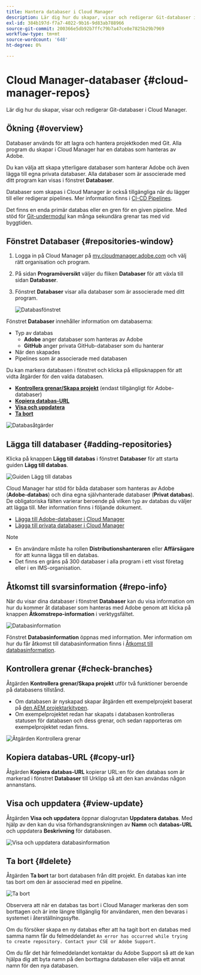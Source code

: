 ```yaml
---
title: Hantera databaser i Cloud Manager
description: Lär dig hur du skapar, visar och redigerar Git-databaser i Cloud Manager.
exl-id: 384b197d-f7a7-4022-9b16-9d83ab788966
source-git-commit: 200366e5db92b7ffc79b7a47ce8e7825b29b7969
workflow-type: tm+mt
source-wordcount: '648'
ht-degree: 0%

---
```



# Cloud Manager-databaser {#cloud-manager-repos}

Lär dig hur du skapar, visar och redigerar Git-databaser i Cloud Manager.

## Ökning {#overview}

Databaser används för att lagra och hantera projektkoden med Git. Alla program du skapar i Cloud Manager har en databas som hanteras av Adobe.

Du kan välja att skapa ytterligare databaser som hanterar Adobe och även lägga till egna privata databaser. Alla databaser som är associerade med ditt program kan visas i fönstret **Databaser**.

Databaser som skapas i Cloud Manager är också tillgängliga när du lägger till eller redigerar pipelines. Mer information finns i [CI-CD Pipelines](/help/overview/ci-cd-pipelines.md).

Det finns en enda primär databas eller en gren för en given pipeline. Med stöd för [Git-undermodul](git-submodules.md) kan många sekundära grenar tas med vid byggtiden.

## Fönstret Databaser {#repositories-window}

1. Logga in på Cloud Manager på [my.cloudmanager.adobe.com](https://my.cloudmanager.adobe.com/) och välj rätt organisation och program.

1. På sidan **Programöversikt** väljer du fliken **Databaser** för att växla till sidan **Databaser**.

1. Fönstret **Databaser** visar alla databaser som är associerade med ditt program.

   ![Databasfönstret](assets/repositories.png)

Fönstret **Databaser** innehåller information om databaserna:

* Typ av databas
   * **Adobe** anger databaser som hanteras av Adobe
   * **GitHub** anger privata GitHub-databaser som du hanterar
* När den skapades
* Pipelines som är associerade med databasen

Du kan markera databasen i fönstret och klicka på ellipsknappen för att vidta åtgärder för den valda databasen.

* **[Kontrollera grenar/Skapa projekt](#check-branches)** (endast tillgängligt för Adobe-databaser)
* **[Kopiera databas-URL](#copy-url)**
* **[Visa och uppdatera](#view-update)**
* **[Ta bort](#delete)**

![Databasåtgärder](assets/repository-actions.png)

## Lägga till databaser {#adding-repositories}

Klicka på knappen **Lägg till databas** i fönstret **Databaser** för att starta guiden **Lägg till databas**.

![Guiden Lägg till databas](assets/add-repository-wizard.png)

Cloud Manager har stöd för båda databaser som hanteras av Adobe (**Adobe-databas**) och dina egna självhanterade databaser (**Privat databas**). De obligatoriska fälten varierar beroende på vilken typ av databas du väljer att lägga till. Mer information finns i följande dokument.

* [Lägga till Adobe-databaser i Cloud Manager](adobe-repositories.md)
* [Lägga till privata databaser i Cloud Manager](private-repositories.md)

>[!NOTE]
>
>* En användare måste ha rollen **Distributionshanteraren** eller **Affärsägare** för att kunna lägga till en databas.
>* Det finns en gräns på 300 databaser i alla program i ett visst företag eller i en IMS-organisation.

## Åtkomst till svarsinformation {#repo-info}

När du visar dina databaser i fönstret **Databaser** kan du visa information om hur du kommer åt databaser som hanteras med Adobe genom att klicka på knappen **Åtkomstrepo-information** i verktygsfältet.

![Databasinformation](assets/access-repo-info.png)

Fönstret **Databasinformation** öppnas med information. Mer information om hur du får åtkomst till databasinformation finns i [Åtkomst till databasinformation](accessing-repositories.md).

## Kontrollera grenar {#check-branches}

Åtgärden **Kontrollera grenar/Skapa projekt** utför två funktioner beroende på databasens tillstånd.

* Om databasen är nyskapad skapar åtgärden ett exempelprojekt baserat på [den AEM projektarkitypen](https://experienceleague.adobe.com/en/docs/experience-manager-core-components/using/developing/archetype/overview).
* Om exempelprojektet redan har skapats i databasen kontrolleras statusen för databasen och dess grenar, och sedan rapporteras om exempelprojektet redan finns.

![Åtgärden Kontrollera grenar](assets/check-branches.png)

## Kopiera databas-URL {#copy-url}

Åtgärden **Kopiera databas-URL** kopierar URL:en för den databas som är markerad i fönstret **Databaser** till Urklipp så att den kan användas någon annanstans.

## Visa och uppdatera {#view-update}

Åtgärden **Visa och uppdatera** öppnar dialogrutan **Uppdatera databas**. Med hjälp av den kan du visa förhandsgranskningen av **Namn** och **databas-URL** och uppdatera **Beskrivning** för databasen.

![Visa och uppdatera databasinformation](assets/update-repository.png)

## Ta bort {#delete}

Åtgärden **Ta bort** tar bort databasen från ditt projekt. En databas kan inte tas bort om den är associerad med en pipeline.

![Ta bort](assets/delete.png)

Observera att när en databas tas bort i Cloud Manager markeras den som borttagen och är inte längre tillgänglig för användaren, men den bevaras i systemet i återställningssyfte.

Om du försöker skapa en ny databas efter att ha tagit bort en databas med samma namn får du felmeddelandet `An error has occurred while trying to create repository. Contact your CSE or Adobe Support.`

Om du får det här felmeddelandet kontaktar du Adobe Support så att de kan hjälpa dig att byta namn på den borttagna databasen eller välja ett annat namn för den nya databasen.
